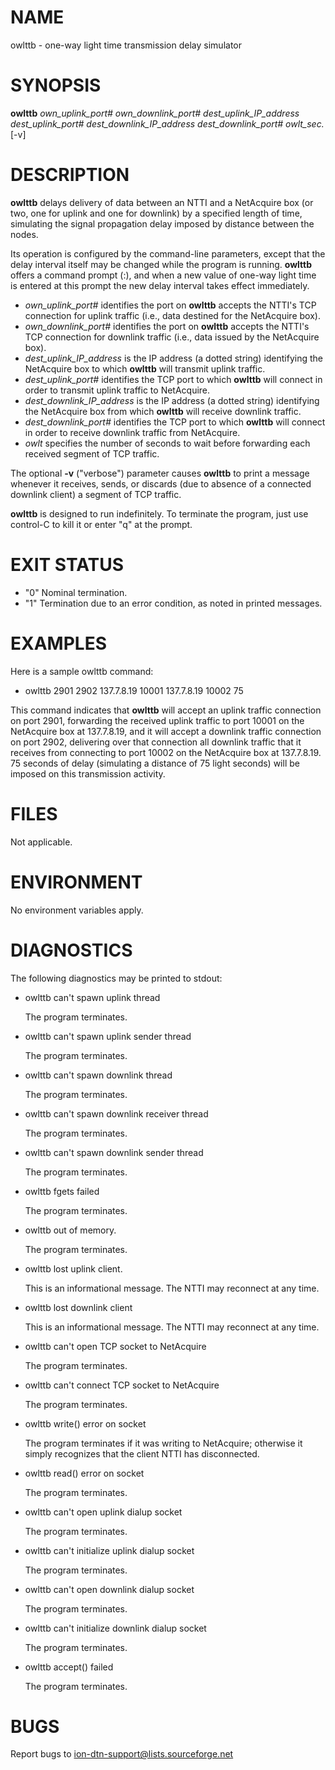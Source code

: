 # NAME

owlttb - one-way light time transmission delay simulator

# SYNOPSIS

**owlttb** _own\_uplink\_port#_ _own\_downlink\_port#_ _dest\_uplink\_IP\_address_ _dest\_uplink\_port#_ _dest\_downlink\_IP\_address_ _dest\_downlink\_port#_ _owlt\_sec._ \[-v\]

# DESCRIPTION

**owlttb** delays delivery of data between an NTTI and a NetAcquire box (or
two, one for uplink and one for downlink) by a specified length of time,
simulating the signal propagation delay imposed by distance between the nodes.

Its operation is configured by the command-line parameters, except that the
delay interval itself may be changed while the program is running.  **owlttb**
offers a command prompt (:), and when a new value of one-way light time is
entered at this prompt the new delay interval takes effect immediately.

- _own\_uplink\_port#_ identifies the port on **owlttb** accepts the NTTI's TCP connection for uplink traffic (i.e., data destined for the NetAcquire box).
- _own\_downlink\_port#_ identifies the port on **owlttb** accepts the NTTI's TCP connection for downlink traffic (i.e., data issued by the NetAcquire box).
- _dest\_uplink\_IP\_address_ is the IP address (a dotted string) identifying the NetAcquire box to which **owlttb** will transmit uplink traffic.
- _dest\_uplink\_port#_ identifies the TCP port to which **owlttb** will connect in order to transmit uplink traffic to NetAcquire.
- _dest\_downlink\_IP\_address_ is the IP address (a dotted string) identifying the NetAcquire box from which **owlttb** will receive downlink traffic.
- _dest\_downlink\_port#_ identifies the TCP port to which **owlttb** will connect in order to receive downlink traffic from NetAcquire.
- _owlt_ specifies the number of seconds to wait before forwarding each received segment of TCP traffic.

The optional **-v** ("verbose") parameter causes **owlttb** to print a
message whenever it receives, sends, or discards (due to absence of a
connected downlink client) a segment of TCP traffic.

**owlttb** is designed to run indefinitely.  To terminate the program, just
use control-C to kill it or enter "q" at the prompt.

# EXIT STATUS

- "0"
Nominal termination.
- "1"
Termination due to an error condition, as noted in printed messages.

# EXAMPLES

Here is a sample owlttb command:

- owlttb 2901 2902 137.7.8.19 10001 137.7.8.19 10002 75

This command indicates that **owlttb** will accept an uplink traffic connection
on port 2901, forwarding the received uplink traffic to port 10001 on the
NetAcquire box at 137.7.8.19, and it will accept a downlink traffic connection
on port 2902, delivering over that connection all downlink traffic that it
receives from connecting to port 10002 on the NetAcquire box at 137.7.8.19.
75 seconds of delay (simulating a distance of 75 light seconds) will be
imposed on this transmission activity.

# FILES

Not applicable.

# ENVIRONMENT

No environment variables apply.

# DIAGNOSTICS

The following diagnostics may be printed to stdout:

- owlttb can't spawn uplink thread

    The program terminates.

- owlttb can't spawn uplink sender thread

    The program terminates.

- owlttb can't spawn downlink thread

    The program terminates.

- owlttb can't spawn downlink receiver thread

    The program terminates.

- owlttb can't spawn downlink sender thread

    The program terminates.

- owlttb fgets failed

    The program terminates.

- owlttb out of memory.

    The program terminates.

- owlttb lost uplink client.

    This is an informational message.  The NTTI may reconnect at any time.

- owlttb lost downlink client

    This is an informational message.  The NTTI may reconnect at any time.

- owlttb can't open TCP socket to NetAcquire

    The program terminates.

- owlttb can't connect TCP socket to NetAcquire

    The program terminates.

- owlttb write() error on socket

    The program terminates if it was writing to NetAcquire; otherwise it
    simply recognizes that the client NTTI has disconnected.

- owlttb read() error on socket

    The program terminates.

- owlttb can't open uplink dialup socket

    The program terminates.

- owlttb can't initialize uplink dialup socket

    The program terminates.

- owlttb can't open downlink dialup socket

    The program terminates.

- owlttb can't initialize downlink dialup socket

    The program terminates.

- owlttb accept() failed

    The program terminates.

# BUGS

Report bugs to <ion-dtn-support@lists.sourceforge.net>
